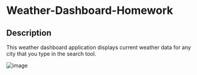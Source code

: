 # Weather-Dashboard-Homework

## Description

This weather dashboard application displays current weather data for any city that you type in the search tool. 




![image](../../../Pictures/Screenshots/searchtool.png?raw=true)

